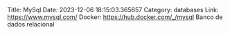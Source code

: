 Title: MySql
Date: 2023-12-06 18:15:03.365657
Category: databases
Link: https://www.mysql.com/
Docker: https://hub.docker.com/_/mysql
Banco de dados relacional
